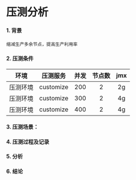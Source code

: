 # 压测分析

#### 1. 背景

```
缩减生产多余节点，提高生产利用率
```

#### 2. 压测条件

| 环境 | 压测服务 | 并发 | 节点数 | jmx |
| :---: | :---: | :---: | :---: | :---: |
| 压测环境 | customize | 200 | 2 | 2g |
| 压测环境 | customize | 300 | 2 | 4g |
| 压测环境 | customize | 400 | 2 | 4g |



#### 3. 压测场景：

#### 4. 压测过程及记录

#### 5. 分析

#### 6. 结论



